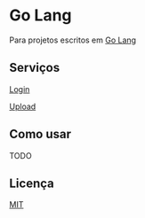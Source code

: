 # Go Lang

Para projetos escritos em [Go Lang](https://go.dev/)

## Serviços

[Login](./login/README.md)

[Upload](./upload/README.md)

## Como usar

TODO

## Licença

[MIT](./LICENSE)
